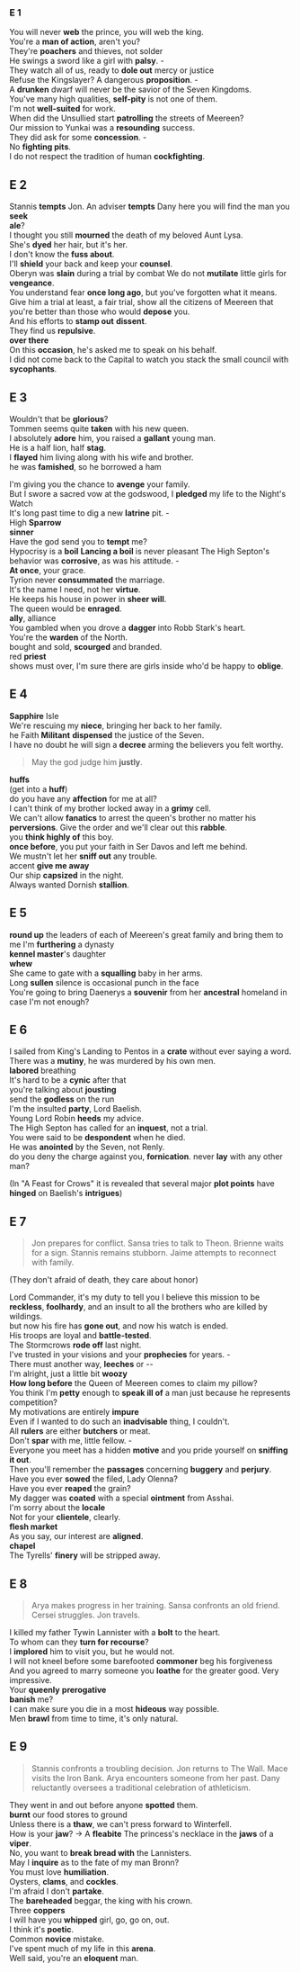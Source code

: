 ### E 1
You will never **web** the prince, you will web the king.  
You're a **man of action**, aren't you?  
They're **poachers** and thieves, not solder    
He swings a sword like a girl with **palsy**. -   
They watch all of us, ready to **dole out** mercy or justice  
Refuse the Kingslayer? A dangerous **proposition**. -  
A **drunken** dwarf will never be the savior of the Seven Kingdoms.  
You've many high qualities, **self-pity** is not one of them.  
I'm not **well-suited** for work.  
When did the Unsullied start **patrolling** the streets of Meereen?  
Our mission to Yunkai was a **resounding** success.  
They did ask for some **concession**. -  
No **fighting pits**.  
I do not respect the tradition of human **cockfighting**.  


## E 2 
Stannis **tempts** Jon. An adviser **tempts** Dany
here you will find the man you **seek**  
**ale**?  
I thought you still **mourned** the death of my beloved Aunt Lysa.  
She's **dyed** her hair, but it's her.  
I don't know the **fuss about**.  
I'll **shield** your back and keep your **counsel**.  
Oberyn was **slain** during a trial by combat 
We do not **mutilate** little girls for **vengeance**.  
You understand fear **once long ago**, but you've forgotten what it means.  
Give him a trial at least, a fair trial, show all the citizens of Meereen that you're better than those who would **depose** you.  
And his efforts to **stamp out** **dissent**.  
They find us **repulsive**.  
**over there**  
On this **occasion**, he's asked me to speak on his behalf.  
I did not come back to the Capital to watch you stack the small council with **sycophants**.    

## E 3 
Wouldn't that be **glorious**?  
Tommen seems quite **taken** with his new queen.  
I absolutely **adore** him, you raised a **gallant** young man.   
He is a half lion, half **stag**.  
I **flayed** him living along with his wife and brother.  
he was **famished**, so he borrowed a ham   

I'm giving you the chance to **avenge** your family.  
But I swore a sacred vow at the godswood, I **pledged** my life to the Night's Watch  
It's long past time to dig a new **latrine** pit. -  
High **Sparrow**  
**sinner**  
Have the god send you to **tempt** me?   
Hypocrisy is a **boil** 
**Lancing a boil** is never pleasant 
The High Septon's behavior was **corrosive**, as was his attitude. -  
**At once**, your grace.  
Tyrion never **consummated** the marriage.   
It's the name I need, not her **virtue**.  
He keeps his house in power in **sheer will**.  
The queen would be **enraged**.  
**ally**, alliance  
You gambled when you drove a **dagger** into Robb Stark's heart.  
You're the **warden** of the North.  
bought and sold, **scourged** and branded.  
red **priest**  
shows must over, I'm sure there are girls inside who'd be happy to **oblige**.   

## E 4
**Sapphire** Isle  
We're rescuing my **niece**, bringing her back to her family.  
he Faith **Militant** **dispensed** the justice of the Seven.   
I have no doubt he will sign a **decree** arming the believers you felt worthy.   
> May the god judge him **justly**.  

**huffs**  
(get into a **huff**)  
do you have any **affection** for me at all?  
I can't think of my brother locked away in a **grimy** cell.  
We can't allow **fanatics** to arrest the queen's brother no matter his **perversions**. 
Give the order and we'll clear out this **rabble**.   
you **think highly of** this boy.  
**once before**, you put your faith in Ser Davos and left me behind.  
We mustn't let her **sniff out** any trouble.  
accent **give me away**  
Our ship **capsized** in the night.  
Always wanted Dornish **stallion**.  

## E 5
**round up** the leaders of each of Meereen's great family and bring them to me 
I'm **furthering** a dynasty  
**kennel master**'s daughter  
**whew**  
She came to gate with a **squalling** baby in her arms.  
Long **sullen** silence is occasional punch in the face  
You're going to bring Daenerys a **souvenir** from her **ancestral** homeland in case I'm not enough?  


## E 6 
I sailed from King's Landing to Pentos in a **crate** without ever saying a word.  
There was a **mutiny**, he was murdered by his own men.   
**labored** breathing  
It's hard to be a **cynic** after that  
you're talking about **jousting**  
send the **godless** on the run  
I'm the insulted **party**, Lord Baelish.  
Young Lord Robin **heeds** my advice.  
The High Septon has called for an **inquest**, not a trial.  
You were said to be **despondent** when he died.   
He was **anointed** by the Seven, not Renly.  
do you deny the charge against you, **fornication**. 
never **lay** with any other man?  

(In "A Feast for Crows" it is revealed that several major **plot points** have **hinged** on Baelish's **intrigues**)


## E 7 
> Jon prepares for conflict. Sansa tries to talk to Theon. Brienne waits for a sign. Stannis remains stubborn. Jaime attempts to reconnect with family.  

(They don't afraid of death, they care about honor)

Lord Commander, it's my duty to tell you I believe this mission to be **reckless**, **foolhardy**, and an insult to all the brothers who are killed by wildings.    
but now his fire has **gone out**, and now his watch is ended.  
His troops are loyal and **battle-tested**.  
The Stormcrows **rode off** last night.  
I've trusted in your visions and your **prophecies** for years. -  
There must another way, **leeches** or --   
I'm alright, just a little bit **woozy**  
**How long before** the Queen of Meereen comes to claim my pillow?  
You think I'm **petty** enough to **speak ill of** a man just because he represents competition?  
My motivations are entirely **impure**  
Even if I wanted to do such an **inadvisable** thing, I couldn't.  
All **rulers** are either **butchers** or meat.  
Don't **spar** with me, little fellow. -  
Everyone you meet has a hidden **motive** and you pride yourself on **sniffing it out**.  
Then you'll remember the **passages** concerning **buggery** and **perjury**.  
Have you ever **sowed** the filed, Lady Olenna?  
Have you ever **reaped** the grain?  
My dagger was **coated** with a special **ointment** from Asshai.  
I'm sorry about the **locale**  
Not for your **clientele**, clearly.  
**flesh market**  
As you say, our interest are **aligned**.  
**chapel**  
The Tyrells' **finery** will be stripped away.  


## E 8 
> Arya makes progress in her training. Sansa confronts an old friend. Cersei struggles. Jon travels.  

I killed my father Tywin Lannister with a **bolt** to the heart.  
To whom can they **turn for recourse**?  
I **implored** him to visit you, but he would not.  
I will not kneel before some barefooted **commoner** beg his forgiveness  
And you agreed to marry someone you **loathe** for the greater good. Very impressive.  
Your **queenly** **prerogative**  
**banish** me?  
I can make sure you die in a most **hideous** way possible.  
Men **brawl** from time to time, it's only natural.  

## E 9  
> Stannis confronts a troubling decision. Jon returns to The Wall. Mace visits the Iron Bank. Arya encounters someone from her past. Dany reluctantly oversees a traditional celebration of athleticism.  


They went in and out before anyone **spotted** them.  
**burnt** our food stores to ground  
Unless there is a **thaw**, we can't press forward to Winterfell.  
How is your **jaw**? -> A **fleabite**
The princess's necklace in the **jaws** of a **viper**.  
No, you want to **break bread with** the Lannisters.  
May I **inquire** as to the fate of my man Bronn?  
You must love **humiliation**.  
Oysters, **clams**, and **cockles**.  
I'm afraid I don't **partake**.  
The **bareheaded** beggar, the king with his crown.  
Three **coppers**  
I will have you **whipped** girl, go, go on, out.  
I think it's **poetic**.  
Common **novice** mistake.  
I've spent much of my life in this **arena**.  
Well said, you're an **eloquent** man.  



